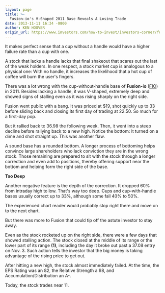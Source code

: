```yaml
---
layout: page
title: >-
  Fusion-io's V-Shaped 2011 Base Reveals A Losing Trade
date: 2013-11-11 16:34 -0800
author: KEN HOOVER
origin_url: https://www.investors.com/how-to-invest/investors-corner/fuionio-v-shaped-base-a-loser
---
```





It makes perfect sense that a cup without a handle would have a higher failure rate than a cup with one.


A stock that lacks a handle lacks that final shakeout that scares out the last of the weak holders. In one respect, a stock market cup is analogous to a physical one: With no handle, it increases the likelihood that a hot cup of coffee will burn the user's fingers.


There was a lot wrong with the cup-without-handle base of **Fusion-io** ([FIO](https://research.investors.com/quote.aspx?symbol=FIO)) in 2011. Besides lacking a handle, it was V-shaped, extremely deep and showed signs of stalling even as it was rising sharply on the right side.


Fusion went public with a bang. It was priced at \$19, shot quickly up to 33 before sliding back and closing its first day of trading at 22.50. So much for a first-day pop.


But it rallied back to 36.98 the following week. Then, it went into a steep decline before rallying back to a new high. Notice the bottom: It turned on a dime and shot straight up. This was another flaw.


A sound base has a rounded bottom. A longer process of bottoming helps convince large shareholders who lack conviction they are in the wrong stock. Those remaining are prepared to sit with the stock through a longer correction and even add to positions, thereby offering support near the bottom and helping form the right side of the base.


**Too Deep**


Another negative feature is the depth of the correction. It dropped 60% from intraday high to low. That's way too deep. Cups and cup-with-handle bases usually correct up to 33%, although some fall 40% to 50%.


The experienced chart reader would probably stop right there and move on to the next chart.


But there was more to Fusion that could tip off the astute investor to stay away.


Even as the stock rocketed up on the right side, there were a few days that showed stalling action. The stock closed at the middle of its range or the lower part of its range **(1)**, including the day it broke out past a 37.08 entry on Nov. 3. Such action tells the investor that the big money is taking advantage of the rising price to get out.


After hitting a new high, the stock almost immediately failed. At the time, the EPS Rating was an 82, the Relative Strength a 98, and Accumulation/Distribution an A-.


Today, the stock trades near 11.




